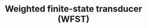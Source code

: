 ---
title: Weighted finite-state transducer (WFST)
related_terms:
 - finite-state-transducer-fst
references:
 - "[Weighted automata - Finite-state transducer - Wikipedia](https://en.wikipedia.org/wiki/Finite-state_transducer#Weighted_automata)"
---
